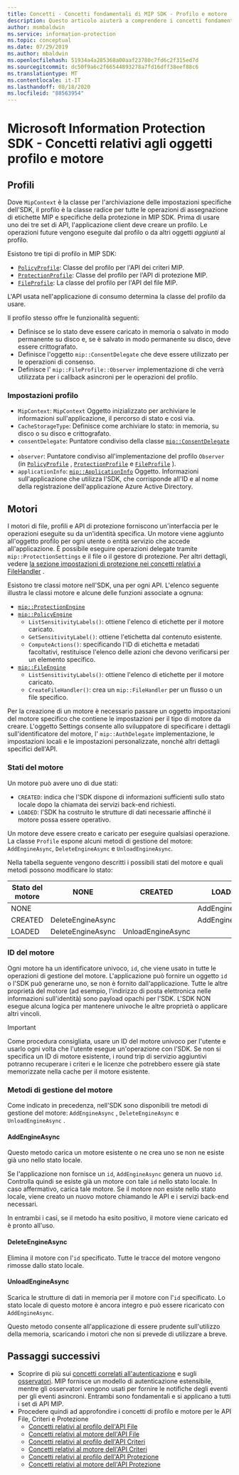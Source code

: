 ```yaml
---
title: Concetti - Concetti fondamentali di MIP SDK - Profilo e motore
description: Questo articolo aiuterà a comprendere i concetti fondamentali dell'SDK, ovvero il profilo e il motore creati durante l'inizializzazione dell'applicazione.
author: msmbaldwin
ms.service: information-protection
ms.topic: conceptual
ms.date: 07/29/2019
ms.author: mbaldwin
ms.openlocfilehash: 51934a4a285368a00aaf23780c7fd6c2f315ed7d
ms.sourcegitcommit: dc50f9a6c2f66544893278a7fd16dff38eef88c6
ms.translationtype: MT
ms.contentlocale: it-IT
ms.lasthandoff: 08/18/2020
ms.locfileid: "88563954"
---
```

# <a name="microsoft-information-protection-sdk---profile-and-engine-object-concepts"></a>Microsoft Information Protection SDK - Concetti relativi agli oggetti profilo e motore

## <a name="profiles"></a>Profili

Dove `MipContext` è la classe per l'archiviazione delle impostazioni specifiche dell'SDK, il profilo è la classe radice per tutte le operazioni di assegnazione di etichette MIP e specifiche della protezione in MIP SDK. Prima di usare uno dei tre set di API, l'applicazione client deve creare un profilo. Le operazioni future vengono eseguite dal profilo o da altri oggetti *aggiunti* al profilo.

Esistono tre tipi di profilo in MIP SDK:

- [`PolicyProfile`](reference/class_mip_policyprofile.md): Classe del profilo per l'API dei criteri MIP.
- [`ProtectionProfile`](reference/class_mip_protectionprofile.md): Classe del profilo per l'API di protezione MIP.
- [`FileProfile`](reference/class_mip_fileprofile.md): La classe del profilo per l'API del file MIP.

L'API usata nell'applicazione di consumo determina la classe del profilo da usare.

Il profilo stesso offre le funzionalità seguenti:

- Definisce se lo stato deve essere caricato in memoria o salvato in modo permanente su disco e, se è salvato in modo permanente su disco, deve essere crittografato.
- Definisce l'oggetto `mip::ConsentDelegate` che deve essere utilizzato per le operazioni di consenso.
- Definisce l' `mip::FileProfile::Observer` implementazione di che verrà utilizzata per i callback asincroni per le operazioni del profilo.

### <a name="profile-settings"></a>Impostazioni profilo

- `MipContext`: `MipContext` Oggetto inizializzato per archiviare le informazioni sull'applicazione, il percorso di stato e così via.
- `CacheStorageType`: Definisce come archiviare lo stato: in memoria, su disco o su disco e crittografato.
- `consentDelegate`: Puntatore condiviso della classe [`mip::ConsentDelegate`](reference/class_mip_consentdelegate.md) .
- `observer`: Puntatore condiviso all'implementazione del profilo `Observer` (in [`PolicyProfile`](reference/class_mip_policyprofile_observer.md) , [`ProtectionProfile`](reference/class_mip_protectionprofile_observer.md) e [`FileProfile`](reference/class_mip_fileprofile_observer.md) ).
- `applicationInfo`: [`mip::ApplicationInfo`](reference/mip-enums-and-structs.md#structures) Oggetto. Informazioni sull'applicazione che utilizza l'SDK, che corrisponde all'ID e al nome della registrazione dell'applicazione Azure Active Directory.

## <a name="engines"></a>Motori

I motori di file, profili e API di protezione forniscono un'interfaccia per le operazioni eseguite su da un'identità specifica. Un motore viene aggiunto all'oggetto profilo per ogni utente o entità servizio che accede all'applicazione. È possibile eseguire operazioni delegate tramite `mip::ProtectionSettings` e il file o il gestore di protezione. Per altri dettagli, vedere [la sezione impostazioni di protezione nei concetti relativi a FileHandler](concept-handler-file-cpp.md) .

Esistono tre classi motore nell'SDK, una per ogni API. L'elenco seguente illustra le classi motore e alcune delle funzioni associate a ognuna:

- [`mip::ProtectionEngine`](reference/class_mip_protectionengine.md)
- [`mip::PolicyEngine`](reference/class_mip_policyengine.md)
  - `ListSensitivityLabels()`: ottiene l'elenco di etichette per il motore caricato.
  - `GetSensitivityLabel()`: ottiene l'etichetta dal contenuto esistente.
  - `ComputeActions()`: specificando l'ID di etichetta e metadati facoltativi, restituisce l'elenco delle azioni che devono verificarsi per un elemento specifico.
- [`mip::FileEngine`](reference/class_mip_fileengine.md)
  - `ListSensitivityLabels()`: ottiene l'elenco di etichette per il motore caricato.
  - `CreateFileHandler()`: crea un `mip::FileHandler` per un flusso o un file specifico.

Per la creazione di un motore è necessario passare un oggetto impostazioni del motore specifico che contiene le impostazioni per il tipo di motore da creare. L'oggetto Settings consente allo sviluppatore di specificare i dettagli sull'identificatore del motore, l' `mip::AuthDelegate` implementazione, le impostazioni locali e le impostazioni personalizzate, nonché altri dettagli specifici dell'API.

### <a name="engine-states"></a>Stati del motore

Un motore può avere uno di due stati:

- `CREATED`: indica che l'SDK dispone di informazioni sufficienti sullo stato locale dopo la chiamata dei servizi back-end richiesti.
- `LOADED`: l'SDK ha costruito le strutture di dati necessarie affinché il motore possa essere operativo.

Un motore deve essere creato e caricato per eseguire qualsiasi operazione. La classe `Profile` espone alcuni metodi di gestione del motore: `AddEngineAsync`, `DeleteEngineAsync` e `UnloadEngineAsync`.

Nella tabella seguente vengono descritti i possibili stati del motore e quali metodi possono modificare lo stato:

| Stato del motore | NONE              | CREATED           | LOADED         |
|--------------|-------------------|-------------------|----------------|
| NONE         |                   |                   | AddEngineAsync |
| CREATED      | DeleteEngineAsync |                   | AddEngineAsync |
| LOADED       | DeleteEngineAsync | UnloadEngineAsync |                |

### <a name="engine-id"></a>ID del motore

Ogni motore ha un identificatore univoco, `id`, che viene usato in tutte le operazioni di gestione del motore. L'applicazione può fornire un oggetto `id` o l'SDK può generarne uno, se non è fornito dall'applicazione. Tutte le altre proprietà del motore (ad esempio, l'indirizzo di posta elettronica nelle informazioni sull'identità) sono payload opachi per l'SDK. L'SDK NON esegue alcuna logica per mantenere univoche le altre proprietà o applicare altri vincoli.

> [!IMPORTANT]
> Come procedura consigliata, usare un ID del motore univoco per l'utente e usarlo ogni volta che l'utente esegue un'operazione con l'SDK. Se non si specifica un ID di motore esistente, i round trip di servizio aggiuntivi potranno recuperare i criteri e le licenze che potrebbero essere già state memorizzate nella cache per il motore esistente.

### <a name="engine-management-methods"></a>Metodi di gestione del motore

Come indicato in precedenza, nell'SDK sono disponibili tre metodi di gestione del motore: `AddEngineAsync` , `DeleteEngineAsync` e `UnloadEngineAsync` .

#### <a name="addengineasync"></a>AddEngineAsync

Questo metodo carica un motore esistente o ne crea uno se non ne esiste già uno nello stato locale.

Se l'applicazione non fornisce un `id`, `AddEngineAsync` genera un nuovo `id`. Controlla quindi se esiste già un motore con tale `id` nello stato locale. In caso affermativo, carica tale motore. Se il motore *non* esiste nello stato locale, viene creato un nuovo motore chiamando le API e i servizi back-end necessari.

In entrambi i casi, se il metodo ha esito positivo, il motore viene caricato ed è pronto all'uso.

#### <a name="deleteengineasync"></a>DeleteEngineAsync

Elimina il motore con l'`id` specificato. Tutte le tracce del motore vengono rimosse dallo stato locale.

#### <a name="unloadengineasync"></a>UnloadEngineAsync

Scarica le strutture di dati in memoria per il motore con l'`id` specificato. Lo stato locale di questo motore è ancora integro e può essere ricaricato con `AddEngineAsync`.

Questo metodo consente all'applicazione di essere prudente sull'utilizzo della memoria, scaricando i motori che non si prevede di utilizzare a breve.

## <a name="next-steps"></a>Passaggi successivi

- Scoprire di più sui [concetti correlati all'autenticazione](concept-authentication-cpp.md) e sugli [osservatori](concept-async-observers.md). MIP fornisce un modello di autenticazione estensibile, mentre gli osservatori vengono usati per fornire le notifiche degli eventi per gli eventi asincroni. Entrambi sono fondamentali e si applicano a tutti i set di API MIP.
- Procedere quindi ad approfondire i concetti di profilo e motore per le API File, Criteri e Protezione
  - [Concetti relativi al profilo dell'API File](concept-profile-engine-file-profile-cpp.md)
  - [Concetti relativi al motore dell'API File](concept-profile-engine-file-engine-cpp.md)
  - [Concetti relativi al profilo dell'API Criteri](concept-profile-engine-file-profile-cpp.md)
  - [Concetti relativi al motore dell'API Criteri](concept-profile-engine-file-engine-cpp.md)
  - [Concetti relativi al profilo dell'API Protezione](concept-profile-engine-file-profile-cpp.md)
  - [Concetti relativi al motore dell'API Protezione](concept-profile-engine-file-engine-cpp.md)  
